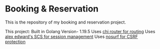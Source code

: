 # Booking & Reservation 

This is the repository of my booking and reservation project.

This project:
Built in Golang Version- 1.19.5
Uses [chi router for routing](github.com/go-chi/chi)
Uses [alex edward's SCS for session management](github.com/alexedwards/scs/v2)
Uses [nosurf for CSRF protection](github.com/justinas/nosurf)
